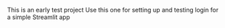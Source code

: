 This is an early test project
Use this one for setting up and testing login for a simple Streamlit app

